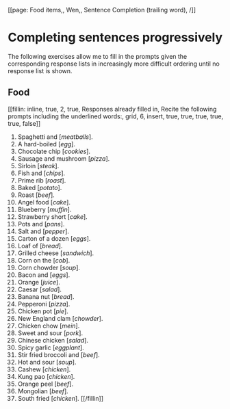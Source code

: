 [[page: Food items,, Wen,, Sentence Completion (trailing word), /]]

# Completing sentences progressively
The following exercises allow me to fill in the prompts given the corresponding response lists in increasingly more difficult ordering until no response list is shown.
## Food
[[fillin: inline, true, 2, true, Responses already filled in, Recite the following prompts including the underlined words:, grid, 6, insert, true, true, true, true, true, false]]
1. Spaghetti and [_meatballs_].
1. A hard-boiled [_egg_].
1. Chocolate chip [_cookies_].
1. Sausage and mushroom [_pizza_].
1. Sirloin [_steak_].
1. Fish and [_chips_].
1. Prime rib [_roast_].
1. Baked [_potato_].
1. Roast [_beef_].
1. Angel food [_cake_].
1. Blueberry [_muffin_].
1. Strawberry short [_cake_].
1. Pots and [_pans_].
1. Salt and [_pepper_].
1. Carton of a dozen [_eggs_].
1. Loaf of [_bread_].
1. Grilled cheese [_sandwich_].
1. Corn on the [_cob_].
1. Corn chowder [_soup_].
1. Bacon and [_eggs_].
1. Orange [_juice_].
1. Caesar [_salad_].
1. Banana nut [_bread_].
1. Pepperoni [_pizza_].
1. Chicken pot [_pie_].
1. New England clam [_chowder_].
1. Chicken chow [_mein_].
1. Sweet and sour [_pork_].
1. Chinese chicken [_salad_].
1. Spicy garlic [_eggplant_].
1. Stir fried broccoli and [_beef_].
1. Hot and sour [_soup_].
1. Cashew [_chicken_].
1. Kung pao [_chicken_].
1. Orange peel [_beef_].
1. Mongolian [_beef_].
1. South fried [_chicken_].
[[/fillin]]
